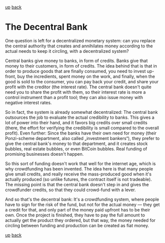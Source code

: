 [up](squid.md) [back](squid-mining.md)

# The Decentral Bank

One question is left for a decentralized monetary system: can you replace the
central authority that creates and annihilates money according to the actual
needs to keep it circling, with a decentralized system?

Central banks give money to banks, in form of credits.  Banks give that money
to their customers, in form of credits.  The idea behind that is that in order
to produce goods that are finally consumed, you need to invest up-front, buy
the incredients, spent money on the work, and finally, when the good is sold
to the consumer, you can pay back your credit, and share your profit with the
creditor (the interest rate).  The central bank doesn't quite need you to
share the profit with them, so their interest rate is more a control
instrument than a profit tool; they can also issue money with negative
interest rates.

So in fact, the system is already somewhat decentralized: The central bank
outsources the job to evaluate the actual credibility to banks.  This gives a
lot of power into their hand, and it favors big credits over small credits
(there, the effort for verifying the credibility is small compared to the
overall profit).  Even further: Since the banks have their own need for money
(their Ponzi-scheme department, also called „investment bankers“), they prefer
to give the central bank's money to that department, and it creates stock
bubbles, real estate bubbles, or even BitCoin bubbles.  Real funding of
promising businesses doesn't happen.

So this sort of funding doesn't work that well for the internet age, which is
why crowdfunding has been invented.  The idea here is that many people give
small credits, and really receive the mass-produced good when it's actually
produced (so unlike futures, the contract itself is not tradeable).  The
missing point is that the central bank doesn't step in and gives the
crowdfunder credits, so that they could crowd-fund with a lever.

And so that's the decentral bank: It's a crowdfunding system, where people
have to sign for the risk of the fund, but not for the actual money — they get
a credit for that, and only part of the money paid upfront has to be their
own.  Once the project is finished, they have to pay the full amount to
actually get the product they ordered, but that way, the money needed for
circling between funding and production can be created as fiat money.

[up](squid.md) [back](squid-mining.md)
